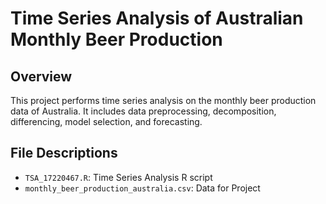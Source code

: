 # Time Series Analysis of Australian Monthly Beer Production


## Overview

This project performs time series analysis on the monthly beer production data of Australia. It includes data preprocessing, decomposition, differencing, model selection, and forecasting.

## File Descriptions

- `TSA_17220467.R`: Time Series Analysis R script
- `monthly_beer_production_australia.csv`: Data for Project

